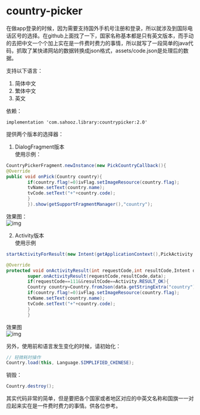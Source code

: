 # country-picker

在做app登录的时候，因为需要支持国外手机号注册和登录，所以就涉及到国际电话区号的选择。在github上面找了一下，国家名称基本都是只有英文版本，而手动的去把中文一个个加上实在是一件费时费力的事情，所以就写了一段简单的java代码，抓取了某快递网站的数据转换成json格式，assets/code.json是处理后的数据。

支持以下语言：

1. 简体中文
2. 繁体中文
3. 英文

依赖：

```
implementation 'com.sahooz.library:countrypicker:2.0'
```

提供两个版本的选择器：

1. DialogFragment版本    
   使用示例：

```java
CountryPickerFragment.newInstance(new PickCountryCallback(){
@Override
public void onPick(Country country){
        if(country.flag!=0)ivFlag.setImageResource(country.flag);
        tvName.setText(country.name);
        tvCode.setText("+"+country.code);
        }
        }).show(getSupportFragmentManager(),"country");
```

效果图：  
![img](./imgs/dialogfragment.png)

2. Activity版本  
   使用示例

```java
startActivityForResult(new Intent(getApplicationContext(),PickActivity.class),111);

@Override
protected void onActivityResult(int requestCode,int resultCode,Intent data){
        super.onActivityResult(requestCode,resultCode,data);
        if(requestCode==111&&resultCode==Activity.RESULT_OK){
        Country country=Country.fromJson(data.getStringExtra("country"));
        if(country.flag!=0)ivFlag.setImageResource(country.flag);
        tvName.setText(country.name);
        tvCode.setText("+"+country.code);
        }
        }
```

效果图  
![img](./imgs/activity.png)

另外，使用前和语言发生变化的时候，请初始化：

```java 
// 轻微耗时操作
Country.load(this, Language.SIMPLIFIED_CHINESE);
```  

销毁：

```java 
Country.destroy();
```

其实代码非常的简单，但是要把各个国家或者地区对应的中英文名称和国旗一一对应起来实在是一件费时费力的事情。供各位参考。
